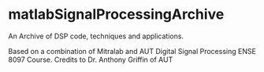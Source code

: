 # matlabSignalProcessingArchive
An Archive of DSP code, techniques and applications.

Based on a combination of Mitralab and AUT Digital Signal Processing ENSE 8097 Course.
Credits to Dr. Anthony Griffin of AUT
